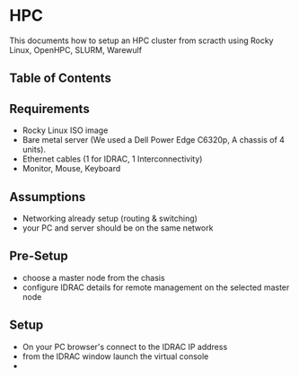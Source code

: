 # HPC
This documents how to setup an HPC cluster from scracth using Rocky Linux, OpenHPC, SLURM, Warewulf

## Table of Contents


## Requirements
- Rocky Linux ISO image
- Bare metal server (We used a Dell Power Edge C6320p, A chassis of 4 units).
- Ethernet cables (1 for IDRAC, 1 Interconnectivity)
- Monitor, Mouse, Keyboard

## Assumptions
- Networking already setup (routing & switching)
- your PC and server should be on the same network
## Pre-Setup
- choose a master node from the chasis
- configure IDRAC details for remote management on the selected master node
## Setup
- On your PC browser's connect to the IDRAC IP address
- from the IDRAC window launch the virtual console
- 
